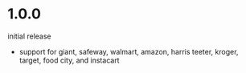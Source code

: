 # 1.0.0

initial release

- support for giant, safeway, walmart, amazon, harris teeter, kroger, target, food city, and instacart
